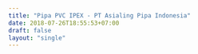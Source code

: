 ```yaml
---
title: "Pipa PVC IPEX - PT Asialing Pipa Indonesia"
date: 2018-07-26T18:55:53+07:00
draft: false
layout: "single"
---
```



